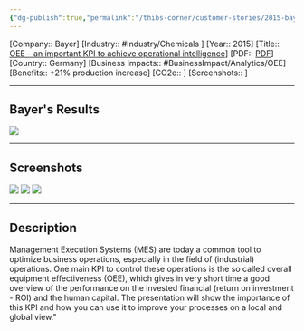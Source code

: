 ```yaml
---
{"dg-publish":true,"permalink":"/thibs-corner/customer-stories/2015-bayer-oee-an-important-kpi-to-achieve-operational-intelligence/"}
---
```


[Company:: Bayer]
[Industry:: #Industry/Chemicals ]
[Year:: 2015]
[Title:: [OEE – an important KPI to achieve operational intelligence](https://resources.osisoft.com/presentations/oee-%E2%80%93-an-important-kpi-to-achieve-operational-intelligence/)]
[PDF:: [PDF](https://cdn.osisoft.com/corp/en/media/presentations/2015/RegionalSeminars/IF2015_Frankfurt/PDF/IF2015_Frankfurt_BayerCropSciences_Lang_OEEanimportantKPItoachieveoperationalintelligence.pdf)]
[Country:: Germany]
[Business Impacts:: #BusinessImpact/Analytics/OEE]
[Benefits:: +21% production increase]
[CO2e:: ]
[Screenshots:: ] 

---
## Bayer's Results
![](https://i.imgur.com/SqbWtwM.png)

---
## Screenshots
![](https://i.imgur.com/tgBWIhL.png)
![](https://i.imgur.com/3AiXysb.png)
![](https://i.imgur.com/GsTbMsn.png)

---
## Description
Management Execution Systems (MES) are today a common tool to optimize business operations, especially in the field of (industrial) operations. One main KPI to control these operations is the so called overall equipment effectiveness (OEE), which gives in very short time a good overview of the performance on the invested financial (return on investment - ROI) and the human capital. The presentation will show the importance of this KPI and how you can use it to improve your processes on a local and global view."